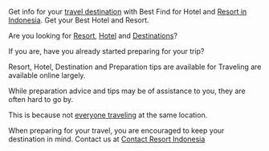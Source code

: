 Get info for your [travel destination](https://resort.id) with Best Find for Hotel and [Resort in Indonesia](https://resort.id). Get your Best Hotel and Resort.

Are you looking for [Resort](https://resort.id), [Hotel](https://resort.id) and [Destinations](https://resort.id)? 

If you are, have you already started preparing for your trip? 

Resort, Hotel, Destination and Preparation tips are available for Traveling are available online largely. 

While preparation advice and tips may be of assistance to you, they are often hard to go by. 

This is because not [everyone traveling](https://resort.id) at the same location. 

When preparing for your travel, you are encouraged to keep your destination in mind. Contact us at [Contact Resort Indonesia](https://resort.id/contact)
